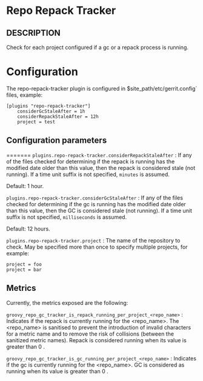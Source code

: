 Repo Repack Tracker
==============================

DESCRIPTION
-----------
Check for each project configured if a gc or a repack process is running.

Configuration
=========================

The repo-repack-tracker plugin is configured in
$site_path/etc/gerrit.config` files, example:

```text
[plugins "repo-repack-tracker"]
    considerGcStaleAfter = 1h
    considerRepackStaleAfter = 12h
    project = test
```

Configuration parameters
---------------------

=======
```plugins.repo-repack-tracker.considerRepackStaleAfter```
:  If any of the files checked for determining if the repack is running has the modified date older than this value, then
the repack is considered stale (not running). If a time unit suffix is not specified, `minutes` is assumed.

Default: 1 hour.

```plugins.repo-repack-tracker.considerGcStaleAfter```
:  If any of the files checked for determining if the gc is running has the modified date older than this value, then
the GC is considered stale (not running). If a time unit suffix is not specified, `milliseconds` is assumed.

Default: 12 hours.

```plugins.repo-repack-tracker.project```
:  The name of the repository to check.
   May be specified more than once to specify multiple projects, for example:

   ```
   project = foo
   project = bar
   ```

Metrics
---------------------
Currently, the metrics exposed are the following:

```groovy_repo_gc_tracker_is_repack_running_per_project_<repo_name>```
:  Indicates if the repack is currently running for the <repo_name>.
The <repo_name> is sanitised to prevent the introduction of invalid characters for a metric name and to remove
the risk of collisions (between the sanitized metric names).
Repack is considered running when its value is greater than 0 .

```groovy_repo_gc_tracker_is_gc_running_per_project_<repo_name>```
:  Indicates if the gc is currently running for the <repo_name>.
GC is considered as running when its value is greater than 0 .
